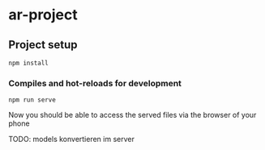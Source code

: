 # ar-project

## Project setup
```
npm install
```

### Compiles and hot-reloads for development
```
npm run serve
```

Now you should be able to access the served files via the browser of your phone

TODO:  models konvertieren im server